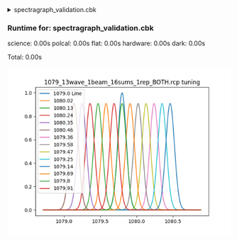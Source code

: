 <details><summary>spectragraph_validation.cbk</summary><blockquote><pre><details><summary>1079_13wave_1beam_16sums_1rep_BOTH.rcp</summary><blockquote><pre>data	rcam	both	1079.14	   16
data	rcam	both	1079.25	   16
data	rcam	both	1079.36	   16
data	rcam	both	1079.47	   16
data	rcam	both	1079.58	   16
data	rcam	both	1079.69	   16
data	rcam	both	1079.80	   16
data	rcam	both	1079.91	   16
data	rcam	both	1080.02	   16
data	rcam	both	1080.13	   16
data	rcam	both	1080.24	   16
data	rcam	both	1080.35	   16
data	rcam	both	1080.46	   16
</pre></blockquote></details></pre></blockquote></details><h3>Runtime for: spectragraph_validation.cbk</h3>

  science: 0.00s  polcal: 0.00s  flat: 0.00s  hardware: 0.00s  dark: 0.00s

  Total: 0.00s


 ![1079_13wave_1beam_16sums_1rep_BOTH.rcp](tuningplots\\1079_13wave_1beam_16sums_1rep_BOTH.rcp.png)